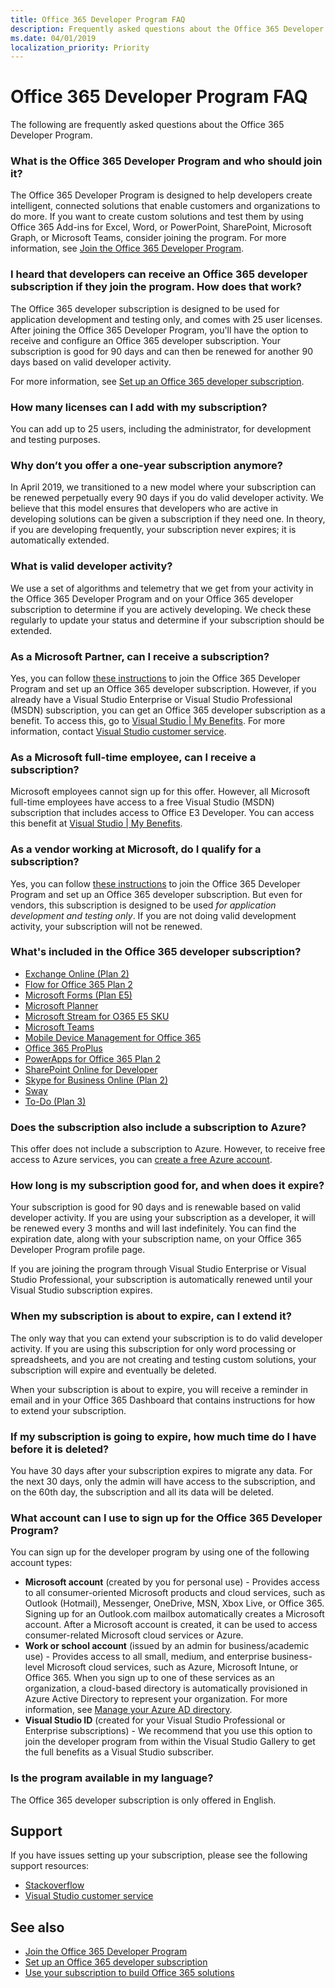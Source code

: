 ```yaml
---
title: Office 365 Developer Program FAQ
description: Frequently asked questions about the Office 365 Developer Program.
ms.date: 04/01/2019
localization_priority: Priority
---
```


# Office 365 Developer Program FAQ

The following are frequently asked questions about the Office 365 Developer Program.

### What is the Office 365 Developer Program and who should join it?

The Office 365 Developer Program is designed to help developers create intelligent, connected solutions that enable customers and organizations to do more. If you want to create custom solutions and test them by using Office 365 Add-ins for Excel, Word, or PowerPoint, SharePoint, Microsoft Graph, or Microsoft Teams, consider joining the program. For more information, see [Join the Office 365 Developer Program](office-365-developer-program.md).
 
### I heard that developers can receive an Office 365 developer subscription if they join the program. How does that work?  

The Office 365 developer subscription is designed to be used for application development and testing only, and comes with 25 user licenses. After joining the Office 365 Developer Program, you'll have the option to receive and configure an Office 365 developer subscription. Your subscription is good for 90 days and can then be renewed for another 90 days based on valid developer activity. 

For more information, see [Set up an Office 365 developer subscription](office-365-developer-program-get-started.md).

### How many licenses can I add with my subscription?

You can add up to 25 users, including the administrator, for development and testing purposes. 

### Why don’t you offer a one-year subscription anymore?

In April 2019, we transitioned to a new model where your subscription can be renewed perpetually every 90 days if you do valid developer activity. We believe that this model ensures that developers who are active in developing solutions can be given a subscription if they need one. In theory, if you are developing frequently, your subscription never expires; it is automatically extended. 

### What is valid developer activity?

We use a set of algorithms and telemetry that we get from your activity in the Office 365 Developer Program and on your Office 365 developer subscription to determine if you are actively developing. We check these regularly to update your status and determine if your subscription should be extended.

### As a Microsoft Partner, can I receive a subscription? 

Yes, you can follow [these instructions](office-365-developer-program.md) to join the Office 365 Developer Program and set up an Office 365 developer subscription. However, if you already have a Visual Studio Enterprise or Visual Studio Professional (MSDN) subscription, you can get an Office 365 developer subscription as a benefit. To access this, go to [Visual Studio | My Benefits](https://my.visualstudio.com/benefits). For more information, contact [Visual Studio customer service](https://www.visualstudio.com/subscriptions/support/). 

### As a Microsoft full-time employee, can I receive a subscription?

Microsoft employees cannot sign up for this offer. However, all Microsoft full-time employees have access to a free Visual Studio (MSDN) subscription that includes access to Office E3 Developer. You can access this benefit at [Visual Studio | My Benefits](https://my.visualstudio.com/benefits).

### As a vendor working at Microsoft, do I qualify for a subscription?

Yes, you can follow [these instructions](office-365-developer-program.md) to join the Office 365 Developer Program and set up an Office 365 developer subscription. But even for vendors, this subscription is designed to be used _for application development and testing only_. If you are not doing valid development activity, your subscription will not be renewed.

### What's included in the Office 365 developer subscription?

- [Exchange Online (Plan 2)](https://products.office.com/exchange/compare-microsoft-exchange-online-plans)
- [Flow for Office 365 Plan 2](https://flow.microsoft.com/pricing/)
- [Microsoft Forms (Plan E5)](https://support.office.com/article/Frequently-asked-questions-about-Microsoft-Forms-495c4242-6102-40a0-add8-df05ed6af61c)
- [Microsoft Planner](https://products.office.com/compare-all-microsoft-office-products?tab=2)
- [Microsoft Stream for O365 E5 SKU](https://products.office.com/business/office-365-enterprise-e5-business-software)
- [Microsoft Teams](https://products.office.com/business/office-365-enterprise-e5-business-software)
- [Mobile Device Management for Office 365](https://support.office.com/article/Set-up-Mobile-Device-Management-MDM-in-Office-365-dd892318-bc44-4eb1-af00-9db5430be3cd)
- [Office 365 ProPlus](https://products.office.com/business/office-365-proplus-business-software)
- [PowerApps for Office 365 Plan 2](https://powerapps.microsoft.com/pricing/)
- [SharePoint Online for Developer](https://products.office.com/SharePoint/compare-sharepoint-plans)
- [Skype for Business Online (Plan 2)](https://products.office.com/skype-for-business/online-meeting-solutions)
- [Sway](https://sway.com/)
- [To-Do (Plan 3)](https://todo.microsoft.com)

### Does the subscription also include a subscription to Azure?

This offer does not include a subscription to Azure. However, to receive free access to Azure services, you can [create a free Azure account](https://azure.microsoft.com/free/). 

### How long is my subscription good for, and when does it expire?

Your subscription is good for 90 days and is renewable based on valid developer activity. If you are using your subscription as a developer, it will be renewed every 3 months and will last indefinitely. You can find the expiration date, along with your subscription name, on your Office 365 Developer Program profile page.

If you are joining the program through Visual Studio Enterprise or Visual Studio Professional, your subscription is automatically renewed until your Visual Studio subscription expires. 

<a name="renew-subscription"> </a>

### When my subscription is about to expire, can I extend it?

The only way that you can extend your subscription is to do valid developer activity. If you are using this subscription for only word processing or spreadsheets, and you are not creating and testing custom solutions, your subscription will expire and eventually be deleted. 

When your subscription is about to expire, you will receive a reminder in email and in your Office 365 Dashboard that contains instructions for how to extend your subscription.

### If my subscription is going to expire, how much time do I have before it is deleted?

You have 30 days after your subscription expires to migrate any data. For the next 30 days, only the admin will have access to the subscription, and on the 60th day, the subscription and all its data will be deleted.

<a name="account-types"> </a>

### What account can I use to sign up for the Office 365 Developer Program?

You can sign up for the developer program by using one of the following account types:

- **Microsoft account** (created by you for personal use) - Provides access to all consumer-oriented Microsoft products and cloud services, such as Outlook (Hotmail), Messenger, OneDrive, MSN, Xbox Live, or Office 365. Signing up for an Outlook.com mailbox automatically creates a Microsoft account. After a Microsoft account is created, it can be used to access consumer-related Microsoft cloud services or Azure. 
- **Work or school account** (issued by an admin for business/academic use) - Provides access to all small, medium, and enterprise business-level Microsoft cloud services, such as Azure, Microsoft Intune, or Office 365. When you sign up to one of these services as an organization, a cloud-based directory is automatically provisioned in Azure Active Directory to represent your organization. For more information, see [Manage your Azure AD directory](https://docs.microsoft.com/azure/active-directory/active-directory-administer).
- **Visual Studio ID** (created for your Visual Studio Professional or Enterprise subscriptions) - We recommend that you use this option to join the developer program from within the Visual Studio Gallery to get the full benefits as a Visual Studio subscriber.  

### Is the program available in my language?

The Office 365 developer subscription is only offered in English. 


## Support

If you have issues setting up your subscription, please see the following support resources: 
- [Stackoverflow](https://stackoverflow.com/questions)   
- [Visual Studio customer service](https://www.visualstudio.com/subscriptions/support/)

## See also

- [Join the Office 365 Developer Program](office-365-developer-program.md)
- [Set up an Office 365 developer subscription](office-365-developer-program-get-started.md)
- [Use your subscription to build Office 365 solutions](build-office-365-solutions.md)


 

 

 

 

 

 
